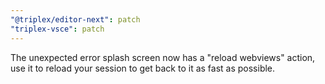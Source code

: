 ```yaml
---
"@triplex/editor-next": patch
"triplex-vsce": patch
---
```


The unexpected error splash screen now has a "reload webviews" action, use it to reload your session to get back to it as fast as possible.
